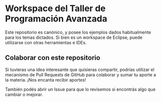 # Workspace del Taller de Programación Avanzada

Este repositorio es canónico, y posee los ejemplos dados habitualmente para los temas dictados.
Si bien es un workspace de Eclipse, puede utilizarse con otras herramientas e IDEs.

## Colaborar con este repositorio

Si tuvieras una idea interesante que quisieras compartir, podrías utilizar el mecanismo de Pull Requests de GitHub para colaborar y sumar tu aporte a la materia. ¡Nos encanta recibir aportes!

También podés abrir un Issue para que lo revisemos si encontrás algo que cambiar o mejorar.


